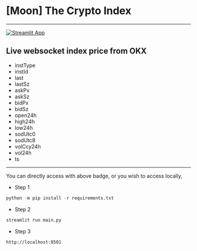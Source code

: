 # [Moon] The Crypto Index
---
[![Streamlit App](https://static.streamlit.io/badges/streamlit_badge_black_white.svg)](https://icasso-moon-main-wj1vb1.streamlit.app/)

## Live websocket index price from OKX
- instType
- instId
- last
- lastSz
- askPx
- askSz
- bidPx
- bidSz
- open24h
- high24h
- low24h
- sodUtc0
- sodUtc8
- volCcy24h
- vol24h
- ts

---
You can directly access with above badge, or you wish to access locally,
- Step 1
```python
python -m pip install -r requirements.txt
```
- Step 2
```python
streamlit run main.py
```
- Step 3
```plaintext
http://localhost:8501
```
